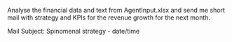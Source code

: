 Analyse the financial data and text from AgentInput.xlsx and send me short mail with strategy and KPIs for the revenue growth for the next month.

 
Mail Subject: Spinomenal strategy - date/time